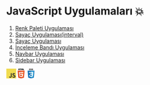 # JavaScript Uygulamaları 💥
1. [Renk Paleti Uygulaması](https://github.com/MelikeTicaret/JavaScript-Uygulamalari/tree/main/Renk-Paleti-Uygulamas%C4%B1)
2. [Sayaç Uygulaması(interval)](https://github.com/MelikeTicaret/JavaScript-Uygulamalari/tree/main/Saya%C3%A7-Uygulamas%C4%B1(interval))
3. [Sayaç Uygulaması](https://github.com/MelikeTicaret/JavaScript-Uygulamalari/tree/main/Saya%C3%A7-Uygulamas%C4%B1)
4. [İnceleme Bandı Uygulaması](https://github.com/MelikeTicaret/JavaScript-Uygulamalari/tree/main/Inceleme-Bandi-(Reviews-Card)-Uygulamasi)
5. [Navbar Uygulaması](https://github.com/MelikeTicaret/JavaScript-Uygulamalari/tree/main/Responsive-Navbar)
6. [Sidebar Uygulaması](https://github.com/MelikeTicaret/JavaScript-Uygulamalari/tree/main/Sidebar-Uygulamas%C4%B1)



<img align="left" alt="JavaScript" width="26px" src="https://raw.githubusercontent.com/github/explore/cebd63002168a05a6a642f309227eefeccd92950/topics/javascript/javascript.png" />
<img align="left" alt="HTML" width="26px" src="https://raw.githubusercontent.com/github/explore/cebd63002168a05a6a642f309227eefeccd92950/topics/html/html.png" />
<img align="left" alt="CSS" width="26px" src="https://raw.githubusercontent.com/github/explore/cebd63002168a05a6a642f309227eefeccd92950/topics/css/css.png" />
